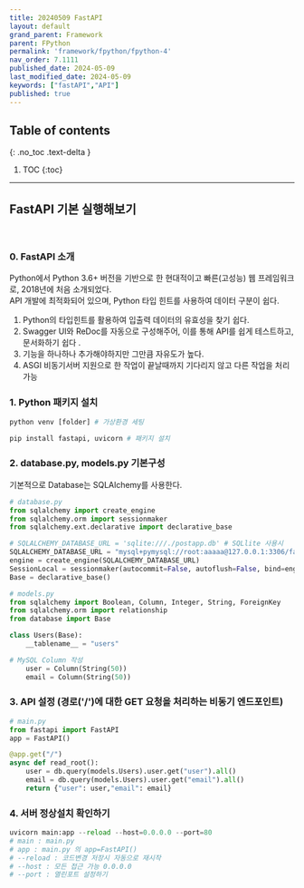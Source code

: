 ```yaml
---
title: 20240509 FastAPI
layout: default
grand_parent: Framework
parent: FPython
permalink: 'framework/fpython/fpython-4'
nav_order: 7.1111
published_date: 2024-05-09
last_modified_date: 2024-05-09
keywords: ["fastAPI","API"]
published: true
---
```

## Table of contents
{: .no_toc .text-delta }

1. TOC
{:toc}
---

<!-- 글의 제목은 ##
    나머지 큰 제목은 ###
    이후 나머지는 4개이상 -->

## FastAPI 기본 실행해보기
<br>

### 0. FastAPI 소개
Python에서 Python 3.6+ 버전을 기반으로 한 현대적이고 빠른(고성능) 웹 프레임워크로, 2018년에 처음 소개되었다.<br>
API 개발에 최적화되어 있으며, Python 타입 힌트를 사용하여 데이터 구분이 쉽다.
1. Python의 타입힌트를 활용하여 입출력 데이터의 유효성을 찾기 쉽다.
2. Swagger UI와 ReDoc를 자동으로 구성해주어, 이를 통해 API를 쉽게 테스트하고, 문서화하기 쉽다 .
3. 기능을 하나하나 추가해야하지만 그만큼 자유도가 높다.
4. ASGI 비동기서버 지원으로 한 작업이 끝날때까지 기다리지 않고 다른 작업을 처리 가능 

### 1. Python 패키지 설치
```python
python venv [folder] # 가상환경 세팅

pip install fastapi, uvicorn # 패키지 설치
```

### 2. database.py, models.py 기본구성
기본적으로 Database는 SQLAlchemy를 사용한다.
```python
# database.py
from sqlalchemy import create_engine
from sqlalchemy.orm import sessionmaker
from sqlalchemy.ext.declarative import declarative_base

# SQLALCHEMY_DATABASE_URL = 'sqlite:///./postapp.db' # SQLlite 사용시
SQLALCHEMY_DATABASE_URL = "mysql+pymysql://root:aaaaa@127.0.0.1:3306/fastapi_test" # mysql 사용시
engine = create_engine(SQLALCHEMY_DATABASE_URL)
SessionLocal = sessionmaker(autocommit=False, autoflush=False, bind=engine)
Base = declarative_base()

# models.py
from sqlalchemy import Boolean, Column, Integer, String, ForeignKey
from sqlalchemy.orm import relationship
from database import Base

class Users(Base):
    __tablename__ = "users"

# MySQL Column 작성
    user = Column(String(50))
    email = Column(String(50))
```

### 3. API 설정 (경로('/')에 대한 GET 요청을 처리하는 비동기 엔드포인트)
```python
# main.py
from fastapi import FastAPI
app = FastAPI()

@app.get("/")
async def read_root():
    user = db.query(models.Users).user.get("user").all()
    email = db.query(models.Users).user.get("email").all()
    return {"user": user,"email": email}
```


### 4. 서버 정상설치 확인하기
```python 
uvicorn main:app --reload --host=0.0.0.0 --port=80
# main : main.py
# app : main.py 의 app=FastAPI()
# --reload : 코드변경 저장시 자동으로 재시작
# --host : 모든 접근 가능 0.0.0.0
# --port : 열린포트 설정하기
```